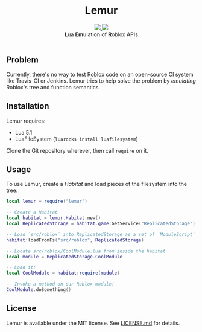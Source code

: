 <h1 align="center">Lemur</h1>
<div align="center">
	<a href="https://travis-ci.org/LPGhatguy/lemur">
		<img src="https://api.travis-ci.org/LPGhatguy/lemur.svg?branch=master" />
	</a>
	<a href="https://coveralls.io/github/LPGhatguy/lemur?branch=master">
		<img src="https://coveralls.io/repos/github/LPGhatguy/lemur/badge.svg?branch=master" />
	</a>
</div>

<div align="center">
	<strong>L</strong>ua <strong>Emu</strong>lation of <strong>R</strong>oblox APIs
</div>

<div>&nbsp;</div>

## Problem
Currently, there's no way to test Roblox code on an open-source CI system like Travis-CI or Jenkins. Lemur tries to help solve the problem by _emulating_ Roblox's tree and function semantics.

## Installation
Lemur requires:
* Lua 5.1
* LuaFileSystem (`luarocks install luafilesystem`)

Clone the Git repository wherever, then call `require` on it.

## Usage
To use Lemur, create a _Habitat_ and load pieces of the filesystem into the tree:

```lua
local lemur = require("lemur")

-- Create a Habitat
local habitat = lemur.Habitat.new()
local ReplicatedStorage = habitat.game:GetService("ReplicatedStorage")

-- Load `src/roblox` into ReplicatedStorage as a set of `ModuleScript` objects
habitat:loadFromFs("src/roblox", ReplicatedStorage)

-- Locate src/roblox/CoolModule.lua from inside the habitat
local module = ReplicatedStorage.CoolModule

-- Load it!
local CoolModule = habitat:require(module)

-- Invoke a method on our Roblox module!
CoolModule.doSomething()
```

## License
Lemur is available under the MIT license. See [LICENSE.md](LICENSE.md) for details.